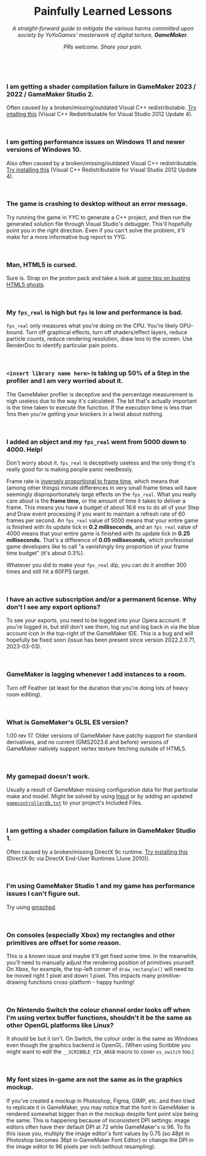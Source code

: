<h1 align="center">Painfully Learned Lessons</h1>

<p align="center"><i>A straight-forward guide to mitigate the various harms committed upon society by YoYoGames' masterwork of digital torture, <b>GameMaker</b>.</i></p>

<p align="center"><i>PRs welcome. Share your pain.</i></p>

&nbsp;

&nbsp;

### I am getting a shader compilation failure in GameMaker 2023 / 2022 / GameMaker Studio 2.
Often caused by a broken/missing/outdated Visual C++ redistributable. [Try intalling this](https://www.microsoft.com/en-us/download/details.aspx?id=30679) (Visual C++ Redistributable for Visual Studio 2012 Update 4).

&nbsp;

### I am getting performance issues on Windows 11 and newer versions of Windows 10.
Also often caused by a broken/missing/outdated Visual C++ redistributable. [Try installing this](https://www.microsoft.com/en-us/download/details.aspx?id=30679) (Visual C++ Redistributable for Visual Studio 2012 Update 4).

&nbsp;

### The game is crashing to desktop without an error message.

Try running the game in YYC to generate a C++ project, and then run the generated solution file through Visual Studio's debugger. This'll hopefully point you in the right direction. Even if you can't solve the problem, it'll make for a more informative bug report to YYG.

&nbsp;

### Man, HTML5 is cursed.

Sure is. Strap on the proton pack and take a look at [some tips on busting HTML5 ghosts](https://github.com/JujuAdams/painfully-learned-lessons/blob/main/HTML5.md).

&nbsp;

### My `fps_real` is high but `fps` is low and performance is bad.
`fps_real` only measures what you're doing on the CPU. You're likely GPU-bound. Turn off graphical effects, turn off shaders/effect layers, reduce particle counts, reduce rendering resolution, draw less to the screen. Use RenderDoc to identify particular pain points.

&nbsp;

### `<insert library name here>` is taking up 50% of a Step in the profiler and I am very worried about it.
The GameMaker profiler is deceptive and the percentage measurement is nigh useless due to the way it's calculated. The bit that's actually important is the time taken to execute the function. If the execution time is less than 1ms then you're getting your knickers in a twist about nothing.

&nbsp;

### I added an object and my `fps_real` went from 5000 down to 4000. Help!

Don't worry about it. `fps_real` is deceptively useless and the only thing it's really good for is making people panic needlessly.

Frame rate is [inversely proportional to frame time](https://www.desmos.com/calculator/d4hvus9oys), which means that (among other things) minute differences in very small frame times will have seemingly disproportionately large effects on the `fps_real`. What you really care about is the **frame time,** or the amount of time it takes to deliver a frame. This means you have a budget of about 16.6 ms to do all of your Step and Draw event processing if you want to maintain a refresh rate of 60 frames per second. An `fps_real` value of 5000 means that your entire game is finished with its update tick in **0.2 milliseconds,** and an `fps_real` value of 4000 means that your entire game is finished with its update tick in **0.25 milliseconds.** That's a difference of **0.05 milliseconds,** which profesional game developers like to call "a vanishingly tiny proportion of your frame time budget" (it's about 0.3%).

Whatever you did to make your `fps_real` dip, you can do it another 300 times and still hit a 60FPS target.

&nbsp;

### I have an active subscription and/or a permanent license. Why don't I see any export options?

To see your exports, you need to be logged into your Opera account. If you're logged in, but still don't see them, log out and log back in via the blue account icon in the top-right of the GameMaker IDE. This is a bug and will hopefully be fixed soon (issue has been present since version 2022.2.0.71, 2023-03-03).

&nbsp;

### GameMaker is lagging whenever I add instances to a room.

Turn off Feather (at least for the duration that you're doing lots of heavy room editing).

&nbsp;

### What is GameMaker's GLSL ES version?
1.00 rev 17. Older versions of GameMaker have patchy support for standard derivatives, and no current (GMS2023.6 and before) versions of GameMaker natively support vertex texture fetching outside of HTML5.

&nbsp;

### My gamepad doesn't work.

Usually a result of GameMaker missing configuration data for that particular make and model. Might be solved by using [Input](https://github.com/jujuadams/input) or by adding an updated [`gamecontrollerdb.txt`](https://github.com/JujuAdams/Input/blob/master/datafiles/sdl2.txt) to your project's Included Files.

&nbsp;

### I am getting a shader compilation failure in GameMaker Studio 1.
Often caused by a broken/missing DirectX 9c runtime. [Try installing this](https://www.microsoft.com/en-gb/download/details.aspx?id=8109) (DirectX 9c via DirectX End-User Runtimes (June 2010)).

&nbsp;

### I'm using GameMaker Studio 1 and my game has performance issues I can't figure out.

Try using [gmsched](https://github.com/skyfloogle/gmsched).

&nbsp;

### On consoles (especially Xbox) my rectangles and other primitives are offset for some reason.

This is a known issue and maybe it'll get fixed some time. In the meanwhile, you'll need to manually adjust the rendering position of primitives yourself. On Xbox, for example, the top-left corner of `draw_rectangle()` will need to be moved right 1 pixel and down 1 pixel. This impacts many primitive-drawing functions cross-platform - happy hunting!

&nbsp;

### On Nintendo Switch the colour channel order looks off when I'm using vertex buffer functions, shouldn't it be the same as other OpenGL platforms like Linux?

It should be but it isn't. On Switch, the colour order is the same as Windows even though the graphics backend is OpenGL. (When using Scribble you might want to edit the `__SCRIBBLE_FIX_ARGB` macro to cover `os_switch` too.)

&nbsp;

### My font sizes in-game are not the same as in the graphics mockup.

If you've created a mockup in Photoshop, Figma, GIMP, etc. and then tried to replicate it in GameMaker, you may notice that the font in GameMaker is rendered somewhat bigger than in the mockup despite font point size being the same. This is happening because of inconsistent DPI settings: image editors often have their default DPI at 72 while GameMaker's is 96. To fix this issue you, multiply the image editor's font values by 0.75 (so 48pt in Photoshop becomes 36pt in GameMaker Font Editor) or change the DPI in the image editor to 96 pixels per inch (without resampling).
